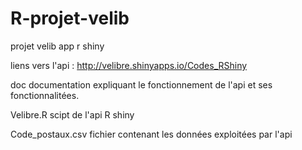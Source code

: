 # R-projet-velib
projet velib app r shiny

liens vers l'api : http://velibre.shinyapps.io/Codes_RShiny

doc   documentation expliquant le fonctionnement de l'api et ses fonctionnalitées.

Velibre.R   scipt de l'api R shiny

Code_postaux.csv   fichier contenant les données exploitées par l'api
